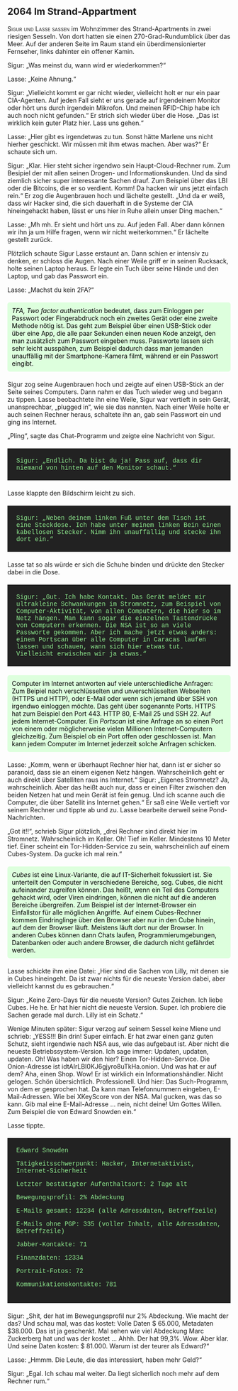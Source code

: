 ## **2064** Im Strand-Appartment 

<span style="font-variant:small-caps;">Sigur und Lasse saßen</span> im Wohnzimmer des Strand-Apartments in zwei riesigen Sesseln.
Von dort hatten sie einen 270-Grad-Rundumblick über das Meer.
Auf der anderen Seite im Raum stand ein überdimensionierter Fernseher, links dahinter ein offener Kamin.

Sigur: „Was meinst du, wann wird er wiederkommen?“

Lasse: „Keine Ahnung.“

Sigur: „Vielleicht kommt er gar nicht wieder, vielleicht holt er nur ein paar CIA-Agenten.
Auf jeden Fall sieht er uns gerade auf irgendeinem Monitor oder hört uns durch irgendein Mikrofon.
Und meinen RFID-Chip habe ich auch noch nicht gefunden.“
Er strich sich wieder über die Hose.
„Das ist wirklich kein guter Platz hier.
Lass uns gehen.“

Lasse: „Hier gibt es irgendetwas zu tun.
Sonst hätte Marlene uns nicht hierher geschickt.
Wir müssen mit ihm etwas machen.
Aber was?“
Er schaute sich um.

Sigur: „Klar.
Hier steht sicher irgendwo sein Haupt-Cloud-Rechner rum.
Zum Besipiel der mit allen seinen Drogen- und Informationskunden.
Und da sind ziemlich sicher super interessante Sachen drauf.
Zum Beispiel über das LBI oder die Bitcoins, die er so verdient.
Komm! Da hacken wir uns jetzt einfach rein.“
Er zog die Augenbrauen hoch und lächelte gestellt.
„Und da er weiß, dass wir Hacker sind, die sich dauerhaft in die Systeme der CIA hineingehackt haben, lässt er uns hier in Ruhe allein unser Ding machen.“

Lasse: „Mh mh.
Er sieht und hört uns zu.
Auf jeden Fall.
Aber dann können wir ihn ja um Hilfe fragen, wenn wir nicht weiterkommen.“
Er lächelte gestellt zurück.

Plötzlich schaute Sigur Lasse erstaunt an.
Dann schien er intensiv zu denken, er schloss die Augen.
Nach einer Weile griff er in seinen Rucksack, holte seinen Laptop heraus.
Er legte ein Tuch über seine Hände und den Laptop, und gab das Passwort ein.

Lasse: „Machst du kein 2FA?“

<div style="background-color: #dfd; color: black; padding: 10px; margin: 20px 0; border-radius: 5px;">
<em>TFA, Two factor authentication</em> bedeutet, dass zum Einloggen per Passwort oder Fingerabdruck noch ein zweites Gerät oder eine zweite Methode nötig ist.
Das geht zum Beispiel über einen USB-Stick oder über eine App, die alle paar Sekunden einen neuen Kode anzeigt, den man zusätzlich zum Passwort eingeben muss.
Passworte lassen sich sehr leicht ausspähen, zum Beispiel dadurch dass man jemanden unauffällig mit der Smartphone-Kamera filmt, während er ein Passwort eingibt.
</div>

Sigur zog seine Augenbrauen hoch und zeigte auf einen USB-Stick an der Seite seines Computers.
Dann nahm er das Tuch wieder weg und begann zu tippen.
Lasse beobachtete ihn eine Weile, Sigur war vertieft in sein Gerät, unansprechbar, „plugged in“, wie sie das nannten.
Nach einer Weile holte er auch seinen Rechner heraus, schaltete ihn an, gab sein Passwort ein und ging ins Internet.

„Pling“, sagte das Chat-Programm und zeigte eine Nachricht von Sigur.

<div style="background-color: #222; color: lightgreen; padding: 20px; margin: 20px 0; font-family: 'Courier New'">
Sigur: „Endlich.
Da bist du ja! Pass auf, dass dir niemand von hinten auf den Monitor schaut.“
</div>

Lasse klappte den Bildschirm leicht zu sich.

<div style="background-color: #222; color: lightgreen; padding: 20px; margin: 20px 0; font-family: 'Courier New'">
Sigur: „Neben deinem linken Fuß unter dem Tisch ist eine Steckdose.
Ich habe unter meinem linken Bein einen kabellosen Stecker.
Nimm ihn unauffällig und stecke ihn dort ein.“
</div>

Lasse tat so als würde er sich die Schuhe binden und drückte den Stecker dabei in die Dose.

<div style="background-color: #222; color: lightgreen; padding: 20px; margin: 20px 0; font-family: 'Courier New'">
Sigur: „Gut.
Ich habe Kontakt.
Das Gerät meldet mir ultrakleine Schwankungen im Stromnetz, zum Beispiel von Computer-Aktivität, von allen Computern, die hier so im Netz hängen.
Man kann sogar die einzelnen Tastendrücke von Computern erkennen.
Die NSA ist so an viele Passworte gekommen.
Aber ich mache jetzt etwas anders: einen Portscan über alle Computer in Caracas laufen lassen und schauen, wann sich hier etwas tut.
Vielleicht erwischen wir ja etwas.“
</div>
<div style="background-color: #dfd; color: black; padding: 10px; margin: 20px 0; border-radius: 5px;">
Computer im Internet antworten auf viele unterschiedliche Anfragen: Zum Beipiel nach verschlüsselten und unverschlüsselten Webseiten (HTTPS und HTTP), oder E-Mail oder wenn sich jemand über SSH von irgendwo einloggen möchte.
Das geht über sogenannte Ports.
HTTPS hat zum Beispiel den Port 443.
HTTP 80, E-Mail 25 und SSH 22.
Auf jedem Internet-Computer.
Ein <em>Portscan</em> ist eine Anfrage an so einen Port von einem oder möglicherweise vielen Millionen Internet-Computern gleichzeitig.
Zum Beispiel ob ein Port offen oder geschlossen ist.
Man kann jedem Computer im Internet jederzeit solche Anfragen schicken.
</div>

Lasse: „Komm, wenn er überhaupt Rechner hier hat, dann ist er sicher so paranoid, dass sie an einem eigenen Netz hängen.
Wahrscheinlich geht er auch direkt über Satelliten raus ins Internet.“
Sigur: „Eigenes Stromnetz?
Ja, wahrscheinlich.
Aber das heißt auch nur, dass er einen Filter zwischen den beiden Netzen hat und mein Gerät ist fein genug.
Und ich scanne auch die Computer, die über Satellit ins Internet gehen.“ 
Er saß eine Weile vertieft vor seinem Rechner und tippte ab und zu.
Lasse bearbeite derweil seine Pond-Nachrichten.

„Got it!!“, schrieb Sigur plötzlich, „drei Rechner sind direkt hier im Stromnetz.
Wahrscheinlich im Keller.
Oh!
Tief im Keller.
Mindestens 10 Meter tief.
Einer scheint ein Tor-Hidden-Service zu sein, wahrscheinlich auf einem Cubes-System.
Da gucke ich mal rein.“

<div style="background-color: #dfd; color: black; padding: 10px; margin: 20px 0; border-radius: 5px;">
<em>Cubes</em> ist eine Linux-Variante, die auf IT-Sicherheit fokussiert ist.
Sie unterteilt den Computer in verschiedene Bereiche, sog. Cubes, die nicht aufeinander zugreifen können.
Das heißt, wenn ein Teil des Computers gehackt wird, oder Viren eindringen, können die nicht auf die anderen Bereiche übergreifen.
Zum Beispiel ist der Internet-Browser ein Einfallstor für alle möglichen Angriffe.
Auf einem Cubes-Rechner kommen Eindringlinge über den Browser aber nur in den Cube hinein, auf dem der Browser läuft.
Meistens läuft dort nur der Browser.
In anderen Cubes können dann Chats laufen, Programmierumgebungen, Datenbanken oder auch andere Browser, die dadurch nicht gefährdet werden.
</div>

Lasse schickte ihm eine Datei: „Hier sind die Sachen von Lilly, mit denen sie in Cubes hineingeht.
Da ist zwar nichts für die neueste Version dabei, aber vielleicht kannst du es gebrauchen.“

Sigur: „Keine Zero-Days für die neueste Version?
Gutes Zeichen.
Ich liebe Cubes.
He he.
Er hat hier nicht die neueste Version.
Super.
Ich probiere die Sachen gerade mal durch.
Lilly ist ein Schatz.“

Wenige Minuten später: Sigur verzog auf seinem Sessel keine Miene und schrieb: „YESS!!! Bin drin! Super einfach.
Er hat zwar einen ganz guten Schutz, sieht irgendwie nach NSA aus, wie das aufgebaut ist.
Aber nicht die neueste Betriebssystem-Version.
Ich sage immer: Updaten, updaten, updaten.
Oh!
Was haben wir den hier? 
Einen Tor-Hidden-Service.
Die Onion-Adresse ist idtAIrLBI0KJ6gjyro8uTkHa.onion.
Und was hat er auf dem?
Aha, einen Shop.
Wow!
Er ist wirklich ein Informationshändler.
Nicht gelogen.
Schön übersichtlich.
Professionell.
Und hier: Das Such-Programm, von dem er gesprochen hat.
Da kann man Telefonnummern eingeben, E-Mail-Adressen.
Wie bei XKeyScore von der NSA.
Mal gucken, was das so kann.
Gib mal eine E-Mail-Adresse ... nein, nicht deine! Um Gottes Willen.
Zum Beispiel die von Edward Snowden ein.“

Lasse tippte.

<div style="background-color: #222; color: lightgreen; padding: 20px; margin: 20px 0; font-family: 'Courier New'">
Edward Snowden

Tätigkeitsschwerpunkt: Hacker, Internetaktivist, Internet-Sicherheit

Letzter bestätigter Aufenthaltsort: 2 Tage alt 

Bewegungsprofil: 2% Abdeckung

E-Mails gesamt: 12234 (alle Adressdaten, Betreffzeile)

E-Mails ohne PGP: 335 (voller Inhalt, alle Adressdaten, Betreffzeile)

Jabber-Kontakte: 71

Finanzdaten: 12334

Portrait-Fotos: 72

Kommunikationskontakte: 781
</div>
Sigur: „Shit, der hat im Bewegungsprofil nur 2% Abdeckung.
Wie macht der das?
Und schau mal, was das kostet: Volle Daten $ 65.000, Metadaten $38.000.
Das ist ja geschenkt.
Mal sehen wie viel Abdeckung Marc Zuckerberg hat und was der kostet ... Ahhh. Der hat 99,3%.
Wow.
Aber klar.
Und seine Daten kosten: $ 81.000.
Warum ist der teurer als Edward?“

Lasse: „Hmmm.
Die Leute, die das interessiert, haben mehr Geld?“

Sigur: „Egal.
Ich schau mal weiter. Da liegt sicherlich noch mehr auf dem Rechner rum.“
